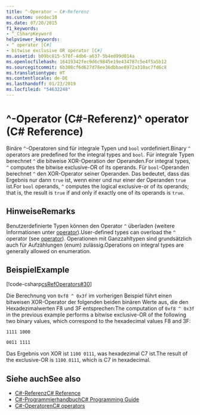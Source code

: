 ```yaml
---
title: ^-Operator – C#-Referenz
ms.custom: seodec18
ms.date: 07/20/2015
f1_keywords:
- ^_CSharpKeyword
helpviewer_keywords:
- ^ operator [C#]
- bitwise exclusive OR operator [C#]
ms.assetid: b09bc815-570f-4db6-a637-5b4ed99d014a
ms.openlocfilehash: 16419342fec9d6c9845e19e434787c5e4f5a5b12
ms.sourcegitcommit: 6b308cf6d627d78ee36dbbae8972a310ac7fd6c8
ms.translationtype: HT
ms.contentlocale: de-DE
ms.lasthandoff: 01/23/2019
ms.locfileid: "54632248"
---
```

# <a name="-operator-c-reference"></a><span data-ttu-id="5372d-102">^-Operator (C#-Referenz)</span><span class="sxs-lookup"><span data-stu-id="5372d-102">^ operator (C# Reference)</span></span>

<span data-ttu-id="5372d-103">Binäre `^`-Operatoren sind für integrale Typen und `bool` vordefiniert.</span><span class="sxs-lookup"><span data-stu-id="5372d-103">Binary `^` operators are predefined for the integral types and `bool`.</span></span> <span data-ttu-id="5372d-104">Für integrale Typen berechnet `^` die bitweise XOR-Operation der Operanden.</span><span class="sxs-lookup"><span data-stu-id="5372d-104">For integral types, `^` computes the bitwise exclusive-OR of its operands.</span></span> <span data-ttu-id="5372d-105">Für `bool`-Operanden berechnet `^` den XOR-Operator seiner Operanden. Das bedeutet, dass das Ergebnis nur dann `true` ist, wenn einer und nur einer der Operanden `true` ist.</span><span class="sxs-lookup"><span data-stu-id="5372d-105">For `bool` operands, `^` computes the logical exclusive-or of its operands; that is, the result is `true` if and only if exactly one of its operands is `true`.</span></span>

## <a name="remarks"></a><span data-ttu-id="5372d-106">Hinweise</span><span class="sxs-lookup"><span data-stu-id="5372d-106">Remarks</span></span>

<span data-ttu-id="5372d-107">Benutzerdefinierte Typen können den Operator `^` überladen (weitere Informationen unter [operator](../keywords/operator.md)).</span><span class="sxs-lookup"><span data-stu-id="5372d-107">User-defined types can overload the `^` operator (see [operator](../keywords/operator.md)).</span></span> <span data-ttu-id="5372d-108">Operationen mit Ganzzahltypen sind grundsätzlich auch für Aufzählungen (enum) zulässig.</span><span class="sxs-lookup"><span data-stu-id="5372d-108">Operations on integral types are generally allowed on enumeration.</span></span>

## <a name="example"></a><span data-ttu-id="5372d-109">Beispiel</span><span class="sxs-lookup"><span data-stu-id="5372d-109">Example</span></span>

[!code-csharp[csRefOperators#30](~/samples/snippets/csharp/VS_Snippets_VBCSharp/csrefOperators/CS/csrefOperators.cs#30)]

<span data-ttu-id="5372d-110">Die Berechnung von `0xf8 ^ 0x3f` im vorherigen Beispiel führt einen bitweisen XOR-Operator der folgenden beiden binären Werte aus, die den Hexadezimalwerten F8 und 3F entsprechen:</span><span class="sxs-lookup"><span data-stu-id="5372d-110">The computation of `0xf8 ^ 0x3f` in the previous example performs a bitwise exclusive-OR of the following two binary values, which correspond to the hexadecimal values F8 and 3F:</span></span>

`1111 1000`

`0011 1111`

<span data-ttu-id="5372d-111">Das Ergebnis von XOR ist `1100 0111`, was hexadezimal C7 ist.</span><span class="sxs-lookup"><span data-stu-id="5372d-111">The result of the exclusive-OR is `1100 0111`, which is C7 in hexadecimal.</span></span>

## <a name="see-also"></a><span data-ttu-id="5372d-112">Siehe auch</span><span class="sxs-lookup"><span data-stu-id="5372d-112">See also</span></span>

- [<span data-ttu-id="5372d-113">C#-Referenz</span><span class="sxs-lookup"><span data-stu-id="5372d-113">C# Reference</span></span>](../index.md)
- [<span data-ttu-id="5372d-114">C#-Programmierhandbuch</span><span class="sxs-lookup"><span data-stu-id="5372d-114">C# Programming Guide</span></span>](../../programming-guide/index.md)
- [<span data-ttu-id="5372d-115">C#-Operatoren</span><span class="sxs-lookup"><span data-stu-id="5372d-115">C# operators</span></span>](index.md)
